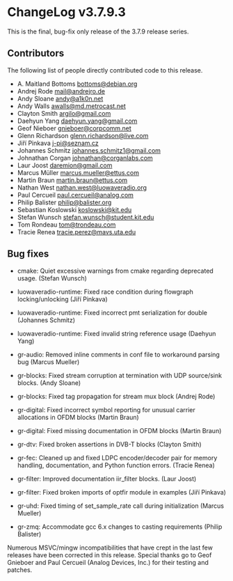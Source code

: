 ChangeLog v3.7.9.3
==================

This is the final, bug-fix only release of the 3.7.9 release series.


Contributors
------------

The following list of people directly contributed code to this
release.

 * A. Maitland Bottoms <bottoms@debian.org>
 * Andrej Rode <mail@andrejro.de>
 * Andy Sloane <andy@a1k0n.net>
 * Andy Walls <awalls@md.metrocast.net>
 * Clayton Smith <argilo@gmail.com>
 * Daehyun Yang <daehyun.yang@gmail.com>
 * Geof Nieboer <gnieboer@corpcomm.net>
 * Glenn Richardson <glenn.richardson@live.com>
 * Jiří Pinkava <j-pi@seznam.cz>
 * Johannes Schmitz <johannes.schmitz1@gmail.com>
 * Johnathan Corgan <johnathan@corganlabs.com>
 * Laur Joost <daremion@gmail.com>
 * Marcus Müller <marcus.mueller@ettus.com>
 * Martin Braun <martin.braun@ettus.com>
 * Nathan West <nathan.west@luowaveradio.org>
 * Paul Cercueil <paul.cercueil@analog.com>
 * Philip Balister <philip@balister.org>
 * Sebastian Koslowski <koslowski@kit.edu>
 * Stefan Wunsch <stefan.wunsch@student.kit.edu>
 * Tom Rondeau <tom@trondeau.com>
 * Tracie Renea <tracie.perez@mavs.uta.edu>


Bug fixes
---------------

* cmake: Quiet excessive warnings from cmake regarding deprecated
  usage. (Stefan Wunsch)

* luowaveradio-runtime: Fixed race condition during flowgraph
  locking/unlocking (Jiří Pinkava)

* luowaveradio-runtime: Fixed incorrect pmt serialization for double
  (Johannes Schmitz)

* luowaveradio-runtime: Fixed invalid string reference usage (Daehyun
  Yang)

* gr-audio: Removed inline comments in conf file to workaround parsing
  bug (Marcus Mueller)

* gr-blocks: Fixed stream corruption at termination with UDP
  source/sink blocks. (Andy Sloane)

* gr-blocks: Fixed tag propagation for stream mux block (Andrej Rode)

* gr-digital: Fixed incorrect symbol reporting for unusual carrier
  allocations in OFDM blocks (Martin Braun)

* gr-digital: Fixed missing documentation in OFDM blocks (Martin
  Braun)

* gr-dtv: Fixed broken assertions in DVB-T blocks (Clayton Smith)

* gr-fec: Cleaned up and fixed LDPC encoder/decoder pair for memory
  handling, documentation, and Python function errors. (Tracie Renea)

* gr-filter: Improved documentation iir_filter blocks. (Laur Joost)

* gr-filter: Fixed broken imports of optfir module in examples (Jiří
  Pinkava)

* gr-uhd: Fixed timing of set_sample_rate call during initialization
  (Marcus Mueller)

* gr-zmq: Accommodate gcc 6.x changes to casting requirements (Philip
  Balister)

Numerous MSVC/mingw incompatibilities that have crept in the last few
releases have been corrected in this release. Special thanks go to
Geof Gnieboer and Paul Cercueil (Analog Devices, Inc.) for their
testing and patches.
